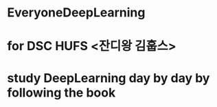 # EveryoneDeepLearning

# for DSC HUFS <잔디왕 김훕스>
# study DeepLearning day by day by following the book
